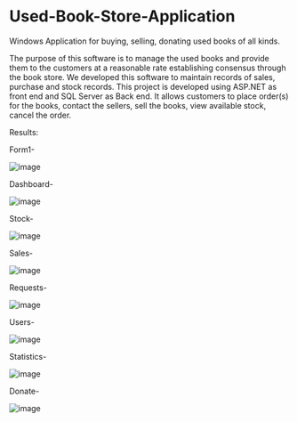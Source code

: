 # Used-Book-Store-Application
Windows Application for buying, selling, donating used books of all kinds.

The purpose of this software is to manage the used books and provide them to the customers at a reasonable rate establishing consensus through the book store. 
We developed this software to maintain records of sales, purchase and stock records. 
This project is developed using ASP.NET as front end and SQL Server as Back end. 
It allows customers to place order(s) for the books, contact the sellers, sell the books, view available stock, cancel the order.

Results:

Form1-

 ![image](https://user-images.githubusercontent.com/31396961/210077763-2be8b667-3f60-4039-a519-6ae669a06b79.png)

Dashboard-
 
 ![image](https://user-images.githubusercontent.com/31396961/210077801-32147ea4-03ed-4fc6-ab5e-bf56e26f9044.png)

Stock-
 
![image](https://user-images.githubusercontent.com/31396961/210077828-5c60de4b-c46e-4903-ac9a-aa21c7061d26.png)

Sales-

![image](https://user-images.githubusercontent.com/31396961/210077848-8a3dfa18-5bf8-4ceb-91aa-12d041f8b35e.png)
 
Requests-
 
![image](https://user-images.githubusercontent.com/31396961/210077867-bfdd7995-a234-47f6-abac-eae6a6181bfd.png)

Users-
 
 ![image](https://user-images.githubusercontent.com/31396961/210077891-90927dea-a540-4844-851d-c4ab9fb40400.png)

Statistics-
 
 ![image](https://user-images.githubusercontent.com/31396961/210077927-b81648b2-1e99-4d76-8091-e851f8e8a041.png)

Donate-
 
![image](https://user-images.githubusercontent.com/31396961/210077961-207f7fc9-3c70-49c3-9273-9a00328cf758.png)


